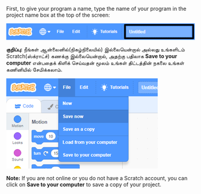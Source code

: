 First, to give your program a name, type the name of your program in the project name box at the top of the screen:

![திரைப்பிடிப்பு](images/name-annotated.png)

**குறிப்பு:** நீங்கள் ஆன்லைனில்(நிகழ்நிலையில்) இல்லையென்றால் அல்லது உங்களிடம் Scratch(ஸ்க்ராட்ச்) கணக்கு இல்லையென்றால், அதற்கு பதிலாக **Save to your computer** என்பதைக் கிளிக் செய்வதன் மூலம் உங்கள் திட்டத்தின் நகலை உங்கள் கணினியில் சேமிக்கலாம்.

![Selecting 'Save now' in the 'File' menu.](images/save.png)

**Note:** If you are not online or you do not have a Scratch account, you can click on **Save to your computer** to save a copy of your project.